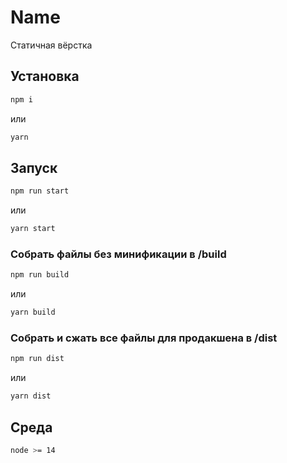 # Name

Статичная вёрстка

## Установка

```bash
npm i
```

или

```bash
yarn
```

## Запуск

```bash
npm run start
```

или

```bash
yarn start
```

### Собрать файлы без минификации в /build

```bash
npm run build
```

или

```bash
yarn build
```

### Собрать и сжать все файлы для продакшена в /dist

```bash
npm run dist
```

или

```bash
yarn dist
```

## Среда

```bash
node >= 14
```